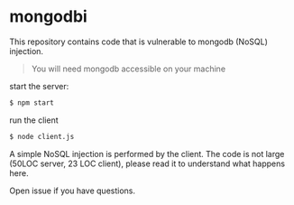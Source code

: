 # mongodbi

This repository contains code that is vulnerable to mongodb (NoSQL) injection.

> You will need mongodb accessible on your machine

start the server:
```sh
$ npm start
```

run the client
```sh
$ node client.js
```

A simple NoSQL injection is performed by the client. The code is not large (50LOC server, 23 LOC client), please read it to understand what happens here.

Open issue if you have questions.
